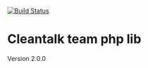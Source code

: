 [![Build Status](https://travis-ci.org/CleanTalk/cleantalk-php-lib.svg?branch=master)](https://travis-ci.org/CleanTalk/cleantalk-php-lib)

# Cleantalk team php lib
Version 2.0.0